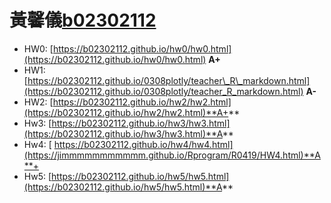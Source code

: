 # 黃馨儀[b02302112](mailto:b02302112@ntu.edu.tw)

* HW0: [https://b02302112.github.io/hw0/hw0.html](https://b02302112.github.io/hw0/hw0.html) **A+**
* HW1: [https://b02302112.github.io/0308plotly/teacher\_R\_markdown.html](https://b02302112.github.io/0308plotly/teacher_R_markdown.html) **A-**
* HW2: [https://b02302112.github.io/hw2/hw2.html](https://b02302112.github.io/hw2/hw2.html)**A+**
* Hw3: [https://b02302112.github.io/hw3/hw3.html](https://b02302112.github.io/hw3/hw3.html)**A**
* Hw4: [ https://b02302112.github.io/hw4/hw4.html](https://jimmmmmmmmmmm.github.io/Rprogram/R0419/HW4.html)**A**+
* Hw5: [https://b02302112.github.io/hw5/hw5.html](https://b02302112.github.io/hw5/hw5.html)**A**



